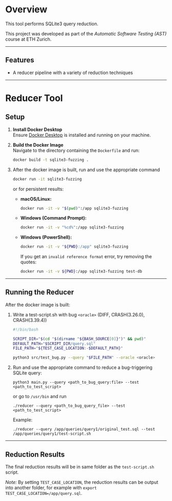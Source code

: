 # Overview

This tool performs SQLite3 query reduction. 

This project was developed as part of the *Automatic Software Testing (AST)* course at ETH Zurich.

---

## Features

- A reducer pipeline with a variety of reduction techniques

---

# Reducer Tool

## Setup

1. **Install Docker Desktop**  
   Ensure [Docker Desktop](https://www.docker.com/products/docker-desktop) is installed and running on your machine.

2. **Build the Docker Image**  
   Navigate to the directory containing the `Dockerfile` and run:
   ```bash
   docker build -t sqlite3-fuzzing .

3. After the docker image is built, run and use the appropriate command
    ```bash
    docker run -it sqlite3-fuzzing
    ```
    or for persistent results:

    - **macOS/Linux:**
        ```bash
        docker run -it -v "$(pwd)":/app sqlite3-fuzzing

    - **Windows (Command Prompt):**
        ```bash
        docker run -it -v "%cd%":/app sqlite3-fuzzing

    - **Windows (PowerShell):**
        ```bash
        docker run -it -v "${PWD}:/app" sqlite3-fuzzing
        ```
        If you get an `invalid reference format` error, try removing the quotes:
        ```bash
        docker run -it -v ${PWD}:/app sqlite3-fuzzing test-db
        ```

---

## Running the Reducer

After the docker image is built: 

1. Write a test-script.sh with bug ```<oracle>``` (DIFF, CRASH(3.26.0), CRASH(3.39.4))
   ```bash
   #!/bin/bash

   SCRIPT_DIR="$(cd "$(dirname "${BASH_SOURCE[0]}")" && pwd)"
   DEFAULT_PATH="$SCRIPT_DIR/query.sql"
   FILE_PATH="${TEST_CASE_LOCATION:-$DEFAULT_PATH}"

   python3 src/test_bug.py --query "$FILE_PATH" --oracle <oracle>
   ```

2. Run and use the appropriate command to reduce a bug-triggering SQLite query:
    ```
    python3 main.py --query <path_to_bug_query:file> --test <path_to_test_script>
    ```
    or go to ```/usr/bin``` and run
    ```
    ./reducer --query <path_to_bug_query_file> --test <path_to_test_script>
    ```

    Example:
    ```
    ./reducer --query /app/queries/query1/original_test.sql --test /app/queries/query1/test-script.sh
    ```

---

## Reduction Results

The final reduction results will be in same folder as the ```test-script.sh``` script. 

*Note:* By setting ```TEST_CASE_LOCATION```, the reduction results can be output into another folder, for example with ```export TEST_CASE_LOCATION=/app/query.sql```.


